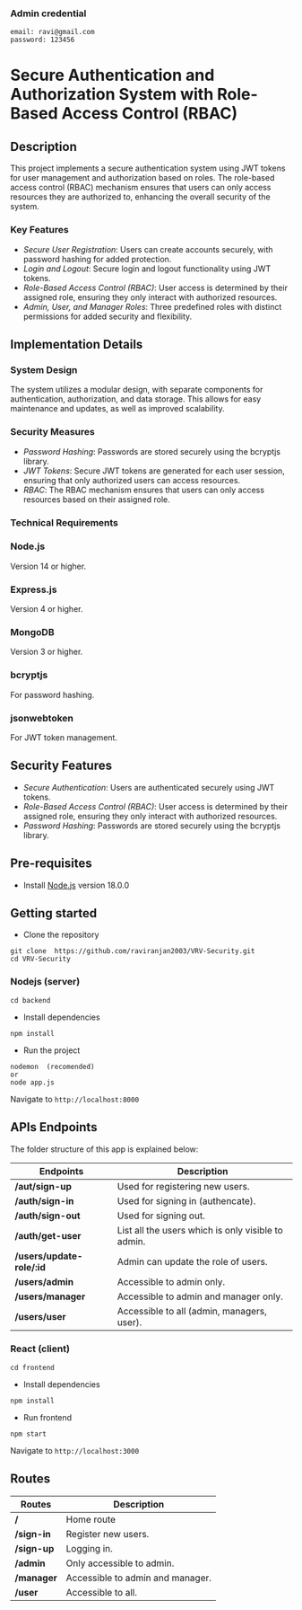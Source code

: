 ### Admin credential
```
email: ravi@gmail.com
password: 123456
```

# Secure Authentication and Authorization System with Role-Based Access Control (RBAC)

## Description
This project implements a secure authentication system using JWT tokens for user management and authorization based on roles. The role-based access control (RBAC) mechanism ensures that users can only access resources they are authorized to, enhancing the overall security of the system.

### Key Features

* *Secure User Registration*: Users can create accounts securely, with password hashing for added protection.
* *Login and Logout*: Secure login and logout functionality using JWT tokens.
* *Role-Based Access Control (RBAC)*: User access is determined by their assigned role, ensuring they only interact with authorized resources.
* *Admin, User, and Manager Roles*: Three predefined roles with distinct permissions for added security and flexibility.

## Implementation Details

### System Design
The system utilizes a modular design, with separate components for authentication, authorization, and data storage. This allows for easy maintenance and updates, as well as improved scalability.

### Security Measures
* *Password Hashing*: Passwords are stored securely using the bcryptjs library.
* *JWT Tokens*: Secure JWT tokens are generated for each user session, ensuring that only authorized users can access resources.
* *RBAC*: The RBAC mechanism ensures that users can only access resources based on their assigned role.

### Technical Requirements

### Node.js
Version 14 or higher.

### Express.js
Version 4 or higher.

### MongoDB
Version 3 or higher.

### bcryptjs
For password hashing.

### jsonwebtoken
For JWT token management.

## Security Features

* *Secure Authentication*: Users are authenticated securely using JWT tokens.
* *Role-Based Access Control (RBAC)*: User access is determined by their assigned role, ensuring they only interact with authorized resources.
* *Password Hashing*: Passwords are stored securely using the bcryptjs library.


## Pre-requisites
- Install [Node.js](https://nodejs.org/en/) version 18.0.0


## Getting started
- Clone the repository
```
git clone  https://github.com/raviranjan2003/VRV-Security.git
cd VRV-Security
```
### Nodejs (server)
```
cd backend
```
- Install dependencies
```
npm install
```
- Run the project
```
nodemon  (recomended)
or
node app.js
```
  Navigate to `http://localhost:8000`

## APIs Endpoints
The folder structure of this app is explained below:

| Endpoints | Description |
| ------------------------ | --------------------------------------------------------------------------------------------- |
| **/aut/sign-up**                 | Used for registering new users.|
| **/auth/sign-in**         | Used for signing in (authencate).|
| **/auth/sign-out**                  | Used for signing out.|
| **/auth/get-user**        | List all the users which is only visible to admin. 
| **/users/update-role/:id**      | Admin can update the role of users. 
| **/users/admin**              | Accessible to admin only.  
| **/users/manager**      | Accessible to admin and manager only.
| **/users/user**           | Accessible to all (admin, managers, user).

### React (client)
```
cd frontend
```
- Install dependencies
```
npm install
```
- Run frontend
```
npm start
```
Navigate to `http://localhost:3000`

## Routes
|Routes | Description|
| ----- | ---------- |
|**/**| Home route|
|**/sign-in**| Register new users.|
|**/sign-up**| Logging in.|
|**/admin**| Only accessible to admin.|
|**/manager**|Accessible to admin and manager.|
|**/user**| Accessible to all.|